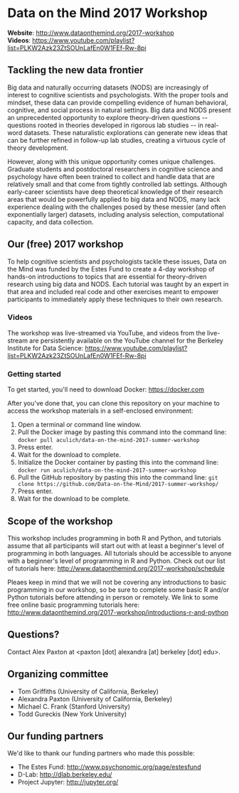 # Data on the Mind 2017 Workshop

**Website**: http://www.dataonthemind.org/2017-workshop
<br>**Videos**: https://www.youtube.com/playlist?list=PLKW2Azk23ZtSOUnLafEn0W1FEf-Rw-8pi

## Tackling the new data frontier

Big data and naturally occurring datasets (NODS) are increasingly of interest to cognitive scientists and psychologists. With the proper tools and mindset, these data can provide compelling evidence of human behavioral, cognitive, and social process in natural settings. Big data and NODS present an unprecedented opportunity to explore theory-driven questions -- questions rooted in theories developed in rigorous lab studies -- in real-word datasets. These naturalistic explorations can generate new ideas that can be further refined in follow-up lab studies, creating a virtuous cycle of theory development.

However, along with this unique opportunity comes unique challenges. Graduate students and postdoctoral researchers in cognitive science and psychology have often been trained to collect and handle data that are relatively small and that come from tightly controlled lab settings. Although early-career scientists have deep theoretical knowledge of their research areas that would be powerfully applied to big data and NODS, many lack experience dealing with the challenges posed by these messier (and often exponentially larger) datasets, including analysis selection, computational capacity, and data collection.

## Our (free) 2017 workshop

To help cognitive scientists and psychologists tackle these issues, Data on the Mind was funded by the Estes Fund to create a 4-day workshop of hands-on introductions to topics that are essential for theory-driven research using big data and NODS. Each tutorial was taught by an expert in that area and included real code and other exercises meant to empower participants to immediately apply these techniques to their own research.

### Videos

The workshop was live-streamed via YouTube, and videos from the live-stream are persistently available on the YouTube channel for the Berkeley Institute for Data Science: https://www.youtube.com/playlist?list=PLKW2Azk23ZtSOUnLafEn0W1FEf-Rw-8pi

### Getting started

To get started, you'll need to download Docker: https://docker.com

After you've done that, you can clone this repository on your machine to access the workshop materials in a self-enclosed environment:

 1. Open a terminal or command line window.
 1. Pull the Docker image by pasting this command into the command line: `docker pull aculich/data-on-the-mind-2017-summer-workshop`
 1. Press enter.
 1. Wait for the download to complete.
 1. Initialize the Docker container by pasting this into the command line: `docker run aculich/data-on-the-mind-2017-summer-workshop`
 1. Pull the GitHub repository by pasting this into the command line: `git clone https://github.com/Data-on-the-Mind/2017-summer-workshop/`
 1. Press enter.
 1. Wait for the download to be complete.

## Scope of the workshop

This workshop includes programming in both R and Python, and tutorials assume that all participants will start out with at least a beginner's level of programming in both languages. All tutorials should be accessible to anyone with a beginner's level of programming in R and Python. Check out our list of tutorials here: http://www.dataonthemind.org/2017-workshop/schedule

Pleaes keep in mind that we will not be covering any introductions to basic programming in our workshop, so be sure to complete some basic R and/or Python tutorials before attending in person or remotely. We link to some free online basic programming tutorials here: http://www.dataonthemind.org/2017-workshop/introductions-r-and-python

## Questions?
Contact Alex Paxton at <paxton [dot] alexandra [at] berkeley [dot] edu>.

## Organizing committee
* Tom Griffiths (University of California, Berkeley)
* Alexandra Paxton (University of California, Berkeley)
* Michael C. Frank (Stanford University)
* Todd Gureckis (New York University)

## Our funding partners

We'd like to thank our funding partners who made this possible:

* The Estes Fund: http://www.psychonomic.org/page/estesfund
* D-Lab: http://dlab.berkeley.edu/
* Project Jupyter: http://jupyter.org/
